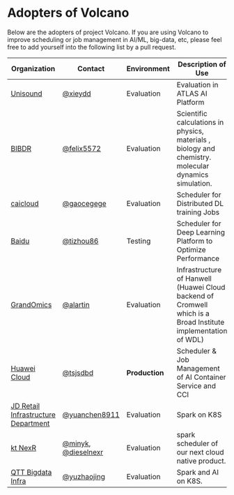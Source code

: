 # Adopters of Volcano

Below are the adopters of project Volcano. If you are using Volcano to improve scheduling or job management in AI/ML, big-data, etc,
please feel free to add yourself into the following list by a pull request.

| Organization | Contact | Environment | Description of Use |
| ------------ | ------- | ----------- | ------------------ |
| [Unisound](https://www.unisound.com/) |[@xieydd](https://github.com/xieydd)| Evaluation | Evaluation in ATLAS AI Platform |
| [BIBDR](http://www.bibdr.org/en/) |[@felix5572](https://github.com/felix5572)| Evaluation | Scientific calculations in physics, materials , biology and chemistry. molecular dynamics simulation. |
| [caicloud](https://caicloud.io/) |[@gaocegege](https://github.com/gaocegege)| Evaluation | Scheduler for Distributed DL training Jobs |
| [Baidu](https://baidu.com/) |[@tizhou86](https://github.com/tizhou86)| Testing | Scheduler for Deep Learning Platform to Optimize Performance |
| [GrandOmics](https://www.grandomics.com/) |[@alartin](https://github.com/alartin)| Evaluation | Infrastructure of Hanwell (Huawei Cloud backend of Cromwell which is a Broad Institute implementation of WDL) |
| [Huawei Cloud](https://huaweicloud.com/) |[@tsjsdbd](https://github.com/tsjsdbd)| **Production** | Scheduler & Job Management of AI Container Service and CCI  |
| [JD Retail Infrastructure Department](https://jd.com/) |[@yuanchen8911](https://github.com/yuanchen8911)| Evaluation | Spark on K8S  |
| [kt NexR](https://www.ktnexr.com) |[@minyk](https://github.com/minyk), [@dieselnexr](https://github.com/dieselnexr)| Evaluation | spark scheduler of our next cloud native product. |
| [QTT Bigdata Infra](https://ir.qutoutiao.net/) |[@yuzhaojing](https://github.com/yuzhaojing) | Evaluation | Spark and AI on K8S. |

